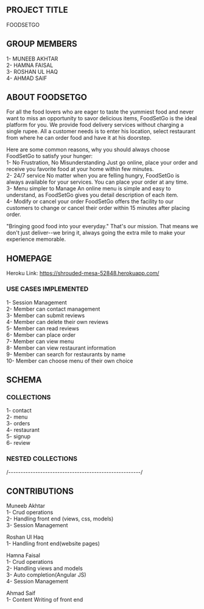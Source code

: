 ## PROJECT TITLE
  FOODSETGO      

## GROUP MEMBERS
1- MUNEEB AKHTAR<br />
2- HAMNA FAISAL<br />
3- ROSHAN UL HAQ<br />
4- AHMAD SAIF

## ABOUT FOODSETGO
For all the food lovers who are eager to taste the yummiest food and never want to miss an opportunity to savor delicious items, FoodSetGo is the ideal platform for you. We provide food delivery services without charging a single rupee. All a customer needs is to enter his location, select restaurant from where he can order food and have it at his doorstep.

Here are some common reasons, why you should always choose FoodSetGo to satisfy your hunger:<br />
 1- No Frustration, No Misunderstanding Just go online, place your order and receive you favorite food at your home within few minutes.<br />
 2- 24/7 service No matter when you are felling hungry, FoodSetGo is always available for your services. You can place your order at any time.<br />
 3- Menu simpler to Manage An online menu is simple and easy to understand, as FoodSetGo gives you detail description of each item.<br />
 4- Modify or cancel your order FoodSetGo offers the facility to our customers to change or cancel their order within 15 minutes after placing order.<br />

"Bringing good food into your everyday." That's our mission. That means we don't just deliver--we bring it, always going the extra mile to make your experience memorable.


## HOMEPAGE
Heroku Link: https://shrouded-mesa-52848.herokuapp.com/   

### USE CASES IMPLEMENTED

1- Session Management<br />
2- Member can contact management<br />
3- Member can submit reviews<br /> 
4- Member can delete their own reviews<br />
5- Member can read reviews<br /> 
6- Member can place order<br />
7- Member can view menu<br />
8- Member can view restaurant information<br /> 
9- Member can search for restaurants by name<br /> 
10- Member can choose menu of their own choice

## SCHEMA
### COLLECTIONS
1- contact<br />
2- menu<br />
3- orders<br />
4- restaurant<br />
5- signup<br />
6- review
### NESTED COLLECTIONS
/------------------------------------------------------/
## CONTRIBUTIONS

Muneeb Akhtar<br />
1- Crud operations<br />
2- Handling front end (views, css, models)<br />
3- Session Management

Roshan Ul Haq<br />
1- Handling front end(website pages)

Hamna Faisal<br />
1- Crud operations<br />
2- Handling views and models<br /> 
3- Auto completion(Angular JS)<br />
4- Session Management

Ahmad Saif<br /> 
1- Content Writing of front end
